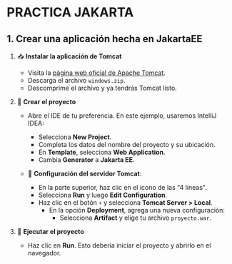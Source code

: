 # PRACTICA JAKARTA

## 1. Crear una aplicación hecha en JakartaEE

1. 📥 **Instalar la aplicación de Tomcat**  
   - Visita la [página web oficial de Apache Tomcat](https://tomcat.apache.org/download-migration.cgi).
   - Descarga el archivo `windows.zip`.
   - Descomprime el archivo y ya tendrás Tomcat listo.

2. 📝 **Crear el proyecto**  
   - Abre el IDE de tu preferencia. En este ejemplo, usaremos IntelliJ IDEA:
     - Selecciona **New Project**.
     - Completa los datos del nombre del proyecto y su ubicación.
     - En **Template**, selecciona **Web Application**.
     - Cambia **Generator** a **Jakarta EE**.

   - 🔧 **Configuración del servidor Tomcat**:
     - En la parte superior, haz clic en el ícono de las "4 líneas".
     - Selecciona **Run** y luego **Edit Configuration**.
     - Haz clic en el botón `+` y selecciona **Tomcat Server > Local**.
       - En la opción **Deployment**, agrega una nueva configuración:
         - Selecciona **Artifact** y elige tu archivo `proyecto.war`.

3. 🚀 **Ejecutar el proyecto**
   - Haz clic en **Run**. Esto debería iniciar el proyecto y abrirlo en el navegador.